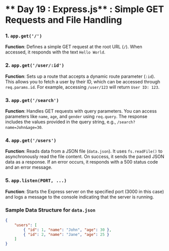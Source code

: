 #  ** Day 19 : Express.js** : Simple GET Requests and File Handling

### 1. `app.get('/')`
**Function**: Defines a simple GET request at the root URL (`/`). When accessed, it responds with the text `Hello World`.

### 2. `app.get('/user/:id')`
**Function**: Sets up a route that accepts a dynamic route parameter (`:id`). This allows you to fetch a user by their ID, which can be accessed through `req.params.id`. For example, accessing `/user/123` will return `User ID: 123`.

### 3. `app.get('/search')`
**Function**: Handles GET requests with query parameters. You can access parameters like `name`, `age`, and `gender` using `req.query`. The response includes the values provided in the query string, e.g., `/search?name=John&age=30`.

### 4. `app.get('/users')`
**Function**: Reads data from a JSON file (`data.json`). It uses `fs.readFile()` to asynchronously read the file content. On success, it sends the parsed JSON data as a response. If an error occurs, it responds with a 500 status code and an error message.

### 5. `app.listen(PORT, ...)`
**Function**: Starts the Express server on the specified port (3000 in this case) and logs a message to the console indicating that the server is running.

### Sample Data Structure for `data.json`
```json
{
    "users": [
        { "id": 1, "name": "John", "age": 30 },
        { "id": 2, "name": "Jane", "age": 25 }
    ]
}
